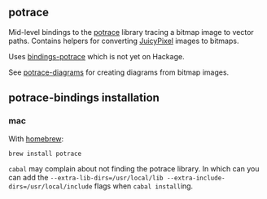 ## potrace

Mid-level bindings to the [potrace] library tracing a bitmap image to
vector paths. Contains helpers for converting [JuicyPixel] images to
bitmaps.

Uses [bindings-potrace] which is not yet on Hackage.

See [potrace-diagrams] for creating diagrams from bitmap images.

## potrace-bindings installation

### mac

With [homebrew]:

```
brew install potrace
```

`cabal` may complain about not finding the potrace library. In which can
you can add the `--extra-lib-dirs=/usr/local/lib
--extra-include-dirs=/usr/local/include` flags when `cabal install`ing.


[potrace]: http://potrace.sourceforge.net
[JuicyPixel]: https://github.com/Twinside/Juicy.Pixels
[bindings-potrace]: https://github.com/rwbarton/bindings-potrace
[potrace-diagrams]: https://github.com/cchalmers/potrace-diagrams
[homebrew]: http://brew.sh
